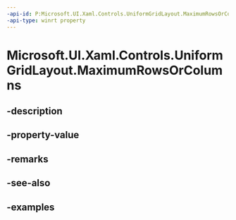 ```yaml
---
-api-id: P:Microsoft.UI.Xaml.Controls.UniformGridLayout.MaximumRowsOrColumns
-api-type: winrt property
---
```


# Microsoft.UI.Xaml.Controls.UniformGridLayout.MaximumRowsOrColumns

<!--
public int MaximumRowsOrColumns { get; set; }
-->

## -description

## -property-value

## -remarks

## -see-also

## -examples

